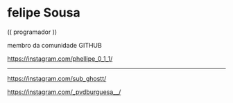 # felipe Sousa

 (( programador ))
 
membro da comunidade GITHUB

https://instagram.com/phellipe_0_1_1/
______________________________________


https://instagram.com/sub_ghostt/

https://instagram.com/_pvdburguesa__/

  

